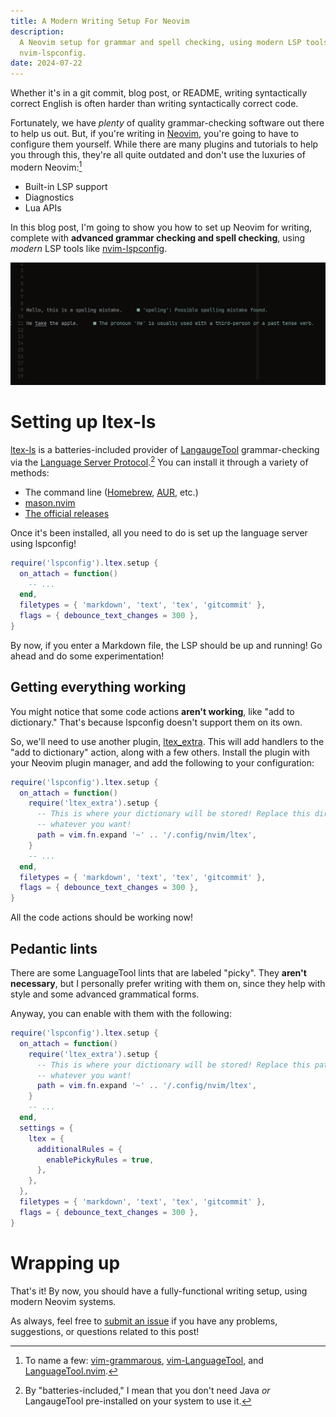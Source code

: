 ```yaml
---
title: A Modern Writing Setup For Neovim
description:
  A Neovim setup for grammar and spell checking, using modern LSP tools like
  nvim-lspconfig.
date: 2024-07-22
---
```


Whether it's in a git commit, blog post, or README, writing syntactically
correct English is often harder than writing syntactically correct code.

Fortunately, we have _plenty_ of quality grammar-checking software out there to
help us out. But, if you're writing in [Neovim](https://neovim.io/), you're
going to have to configure them yourself. While there are many plugins and
tutorials to help you through this, they're all quite outdated and don't use the
luxuries of modern Neovim:[^plugins]

- Built-in LSP support
- Diagnostics
- Lua APIs

In this blog post, I'm going to show you how to set up Neovim for writing,
complete with **advanced grammar checking and spell checking**, using _modern_
LSP tools like [nvim-lspconfig](https://github.com/neovim/nvim-lspconfig).

![The spelling/grammar checking working](/img/neovim-writing-setup/working.png)

# Setting up ltex-ls

[ltex-ls](https://github.com/valentjn/ltex-ls) is a batteries-included provider
of [LangaugeTool](https://languagetool.org/) grammar-checking via the
[Language Server Protocol](https://en.wikipedia.org/wiki/Language_Server_Protocol).[^batteries]
You can install it through a variety of methods:

- The command line ([Homebrew](https://formulae.brew.sh/formula/ltex-ls),
  [AUR](https://aur.archlinux.org/packages/ltex-ls-bin), etc.)
- [mason.nvim](https://github.com/williamboman/mason.nvim)
- [The official releases](https://github.com/valentjn/ltex-ls/releases)

Once it's been installed, all you need to do is set up the language server using
lspconfig!

```lua
require('lspconfig').ltex.setup {
  on_attach = function()
    -- ...
  end,
  filetypes = { 'markdown', 'text', 'tex', 'gitcommit' },
  flags = { debounce_text_changes = 300 },
}
```

By now, if you enter a Markdown file, the LSP should be up and running! Go ahead
and do some experimentation!

## Getting everything working

You might notice that some code actions **aren't working**, like "add to
dictionary." That's because lspconfig doesn't support them on its own.

So, we'll need to use another plugin,
[ltex_extra](https://github.com/barreiroleo/ltex_extra.nvim). This will add
handlers to the "add to dictionary" action, along with a few others. Install the
plugin with your Neovim plugin manager, and add the following to your
configuration:

```lua
require('lspconfig').ltex.setup {
  on_attach = function()
    require('ltex_extra').setup {
      -- This is where your dictionary will be stored! Replace this directory with
      -- whatever you want!
      path = vim.fn.expand '~' .. '/.config/nvim/ltex',
    }
    -- ...
  end,
  filetypes = { 'markdown', 'text', 'tex', 'gitcommit' },
  flags = { debounce_text_changes = 300 },
}
```

All the code actions should be working now!

## Pedantic lints

There are some LanguageTool lints that are labeled "picky". They **aren't
necessary**, but I personally prefer writing with them on, since they help with
style and some advanced grammatical forms.

Anyway, you can enable with them with the following:

```lua
require('lspconfig').ltex.setup {
  on_attach = function()
    require('ltex_extra').setup {
      -- This is where your dictionary will be stored! Replace this path with
      -- whatever you want!
      path = vim.fn.expand '~' .. '/.config/nvim/ltex',
    }
    -- ...
  end,
  settings = {
    ltex = {
      additionalRules = {
        enablePickyRules = true,
      },
    },
  },
  filetypes = { 'markdown', 'text', 'tex', 'gitcommit' },
  flags = { debounce_text_changes = 300 },
}
```

# Wrapping up

That's it! By now, you should have a fully-functional writing setup, using
modern Neovim systems.

As always, feel free to
[submit an issue](https://github.com/dzfrias/website/issues/new) if you have any
problems, suggestions, or questions related to this post!

[^plugins]:
    To name a few: [vim-grammarous](https://github.com/rhysd/vim-grammarous),
    [vim-LanguageTool](https://github.com/dpelle/vim-LanguageTool), and
    [LanguageTool.nvim](https://github.com/vigoux/LanguageTool.nvim).

[^batteries]:
    By "batteries-included," I mean that you don't need Java _or_ LangaugeTool
    pre-installed on your system to use it.
